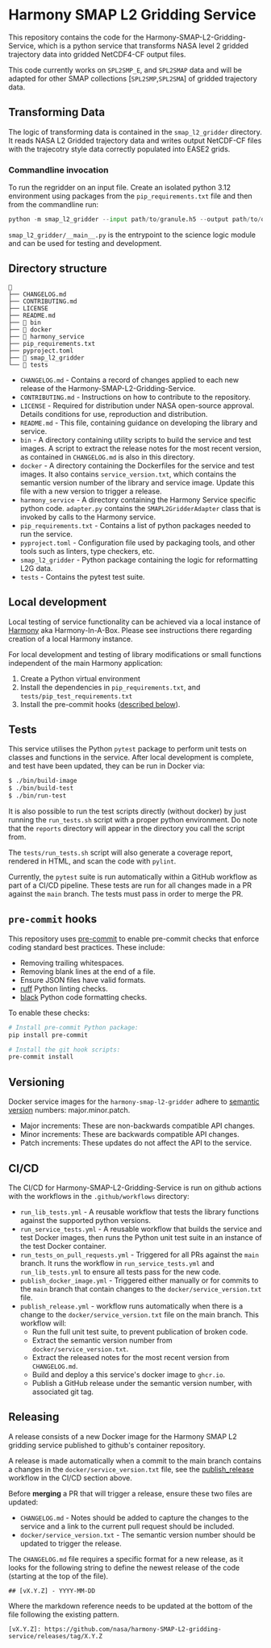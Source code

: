 # Harmony SMAP L2 Gridding Service

This repository contains the code for the Harmony-SMAP-L2-Gridding-Service, which is a python service that transforms NASA level 2 gridded trajectory data into gridded NetCDF4-CF output files.

This code currently works on `SPL2SMP_E`, and `SPL2SMAP` data and will be adapted for other SMAP collections [`SPL2SMP`,`SPL2SMA`] of gridded trajectory data.


## Transforming Data

The logic of transforming data is contained in the `smap_l2_gridder` directory. It reads NASA L2 Gridded trajectory data and writes output NetCDF-CF files with the trajecotry style data correctly populated into EASE2 grids.

### Commandline invocation
To run the regridder on an input file.  Create an isolated python 3.12 environment using packages from the `pip_requirements.txt` file and then from the commandline run:

```python
python -m smap_l2_gridder --input path/to/granule.h5 --output path/to/output_granule.nc
```

`smap_l2_gridder/__main__.py` is the entrypoint to the science logic module and can be used for testing and development.

## Directory structure

```
📁
├── CHANGELOG.md
├── CONTRIBUTING.md
├── LICENSE
├── README.md
├── 📁 bin
├── 📁 docker
├── 📁 harmony_service
├── pip_requirements.txt
├── pyproject.toml
├── 📁 smap_l2_gridder
└── 📁 tests
```

* `CHANGELOG.md` -   Contains a record of changes applied to each new release of the Harmony-SMAP-L2-Gridding-Service.
* `CONTRIBUTING.md` -  Instructions on how to contribute to the repository.
* `LICENSE` - Required for distribution under NASA open-source approval. Details conditions for use, reproduction and distribution.
* `README.md` - This file, containing guidance on developing the library and service.
* `bin` - A directory containing utility scripts to build the service and test images. A script to extract the release notes for the most recent version, as contained in `CHANGELOG.md` is also in this directory.
* `docker` - A directory containing the Dockerfiles for the service and test images. It also contains `service_version.txt`, which contains the semantic version number of the library and service image. Update this file with a new version to trigger a release.
*  `harmony_service` - A directory containing the Harmony Service specific python code. `adapter.py` contains the `SMAPL2GridderAdapter` class that is invoked by calls to the Harmony service.
* `pip_requirements.txt` - Contains a list of python packages needed to run the service.
* `pyproject.toml` - Configuration file used by packaging tools, and other tools such as linters, type checkers, etc.
* `smap_l2_gridder` - Python package containing the logic for reformatting L2G data.
* `tests` -  Contains the pytest test suite.


## Local development

Local testing of service functionality can be achieved via a local instance of
[Harmony](https://github.com/nasa/harmony) aka Harmony-In-A-Box. Please see instructions there
regarding creation of a local Harmony instance.

For local development and testing of library modifications or small functions independent of the main Harmony application:

1. Create a Python virtual environment
1. Install the dependencies in `pip_requirements.txt`, and `tests/pip_test_requirements.txt`
1. Install the pre-commit hooks ([described below](#pre-commit-hooks)).


## Tests

This service utilises the Python `pytest` package to perform unit tests on
classes and functions in the service. After local development is complete, and
test have been updated, they can be run in Docker via:

```bash
$ ./bin/build-image
$ ./bin/build-test
$ ./bin/run-test
```

It is also possible to run the test scripts directly (without docker) by just running the `run_tests.sh` script with a proper python environment. Do note that the `reports` directory will appear in the directory you call the script from.

The `tests/run_tests.sh` script will also generate a coverage report, rendered
in HTML, and scan the code with `pylint`.

Currently, the `pytest` suite is run automatically within a GitHub workflow
as part of a CI/CD pipeline. These tests are run for all changes made in a PR
against the `main` branch. The tests must pass in order to merge the PR.

## `pre-commit` hooks

This repository uses [pre-commit](https://pre-commit.com/) to enable pre-commit
checks that enforce coding standard best practices. These include:

* Removing trailing whitespaces.
* Removing blank lines at the end of a file.
* Ensure JSON files have valid formats.
* [ruff](https://github.com/astral-sh/ruff) Python linting checks.
* [black](https://black.readthedocs.io/en/stable/index.html) Python code
  formatting checks.

To enable these checks:

```bash
# Install pre-commit Python package:
pip install pre-commit

# Install the git hook scripts:
pre-commit install
```

## Versioning

Docker service images for the `harmony-smap-l2-gridder` adhere to [semantic
version](https://semver.org/) numbers: major.minor.patch.

* Major increments: These are non-backwards compatible API changes.
* Minor increments: These are backwards compatible API changes.
* Patch increments: These updates do not affect the API to the service.

## CI/CD

The CI/CD for Harmony-SMAP-L2-Gridding-Service is run on github actions with
the workflows in the `.github/workflows` directory:

* `run_lib_tests.yml` - A reusable workflow that tests the library functions
  against the supported python versions.
* `run_service_tests.yml` - A reusable workflow that builds the service and
  test Docker images, then runs the Python unit test suite in an instance of
  the test Docker container.
* `run_tests_on_pull_requests.yml` - Triggered for all PRs against the `main`
  branch. It runs the workflow in `run_service_tests.yml` and
  `run_lib_tests.yml` to ensure all tests pass for the new code.
* `publish_docker_image.yml` - Triggered either manually or for commits to the
  `main` branch that contain changes to the `docker/service_version.txt` file.
* `publish_release.yml`<a name="release-workflow"></a> - workflow runs
   automatically when there is a change to the `docker/service_version.txt`
   file on the main branch.  This workflow will:
    * Run the full unit test suite, to prevent publication of broken code.
    * Extract the semantic version number from `docker/service_version.txt`.
    * Extract the released notes for the most recent version from `CHANGELOG.md`.
    * Build and deploy a this service's docker image to `ghcr.io`.
    * Publish a GitHub release under the semantic version number, with associated
      git tag.


## Releasing

A release consists of a new Docker image for the Harmony SMAP L2 gridding service
published to github's container repository.

A release is made automatically when a commit to the main branch contains a
changes in the `docker/service_version.txt` file, see the [publish_release](#release-workflow) workflow in the CI/CD section above.

Before **merging** a PR that will trigger a release, ensure these two files are updated:

* `CHANGELOG.md` - Notes should be added to capture the changes to the service and a link to the current pull request should be included.
* `docker/service_version.txt` - The semantic version number should be updated to trigger the release.

The `CHANGELOG.md` file requires a specific format for a new release, as it
looks for the following string to define the newest release of the code
(starting at the top of the file).

```
## [vX.Y.Z] - YYYY-MM-DD
```

Where the markdown reference needs to be updated at the bottom of the file following the existing pattern.
```
[vX.Y.Z]: https://github.com/nasa/harmony-SMAP-L2-gridding-service/releases/tag/X.Y.Z
```
